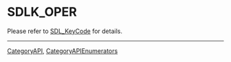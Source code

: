 # SDLK_OPER

Please refer to [SDL_KeyCode](SDL_KeyCode) for details.

----
[CategoryAPI](CategoryAPI), [CategoryAPIEnumerators](CategoryAPIEnumerators)


